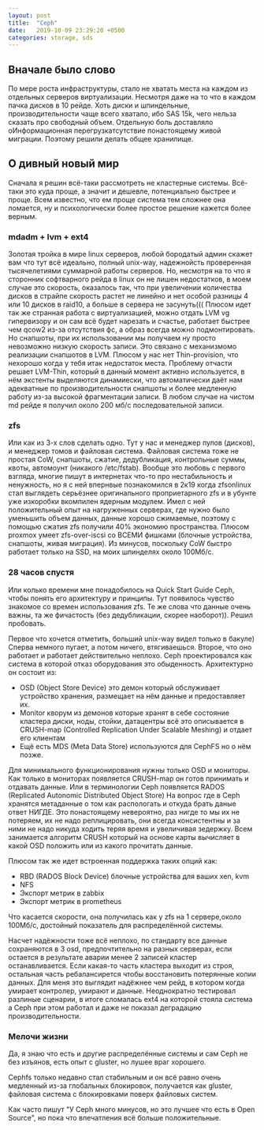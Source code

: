 ```yaml
---
layout: post
title:  "Ceph"
date:   2019-10-09 23:29:20 +0500
categories: storage, sds
---
```


## Вначале было слово
По мере роста инфраструктуры, стало не хватать места на каждом из отдельных серверов виртуализации. Несмотря даже на то что в каждом пачка дисков в 10 рейде. Хоть диски и шпиндельные, производительности чаще всего хватало, ибо SAS 15k, чего нельза сказать про свободный объем. Отдельную боль доставляло оИнформационная перегрузкатсутствие понастоящему живой миграции. Поэтому решили делать общее хранилище.

## О дивный новый мир
Сначала я решин всё-таки рассмотреть не кластерные системы. Всё-таки это куда проще, а значит и дешевле, потенциально быстрее и проще. Всем известно, что ем проще система тем сложнее она ломается, ну и психологически более простое решение кажется более верным.

### mdadm + lvm + ext4
Золотая тройка в мире linux серверов, любой бородатый админ скажет вам что тут всё идеально, полный unix-way, надежнойсть проверенная тысячелетиями суммарной работы серверов. Но, несмотря на то что я сторонник софтварного рейда в linux он не лишен недостатков, в моем случае это скорость, оказалось так, что при увеличении количества дисков в страйпе скорость растет не линейно и нет особой разницы 4 или 10 дисков в raid10, а больше в сервера не засунуть(((
Плюсом идет так же странная работа с виртуализацией, можно отдать LVM vg гипервизору и он сам всё будет нарезать и счастье, работает быстрее чем qcow2 из-за отсутствия фс, а образ всегда можно подмонтировать. Но снапшоты, при их использовании мы получаем ну просто невозможно низкую скорость записи. Это связано с механизмомо реализации снапшотов в LVM. Плюсом у нас нет Thin-provision, что нехорошо когда у тебя итак недостаток места.
Проблему отчасти решает LVM-Thin, который в данный момент активно используется, в нём экстенты выделяются динамиески, что автоматически даёт нам адекватные по производительности снапшоты и более медленную работу из-за высокой фрагментации записи.
В любом случае на чистом md рейде я получил около 200 мб/с последовательной записи.

### zfs
Или как из 3-х слов сделать одно. Тут у нас и менеджер пулов (дисков), и менеджер томов и файловая система. Файловая система тоже не простая CoW, снапшоты, сжатие, дедубликация, контрольные суммы, квоты, автомоунт (никакого /etc/fstab). Вообще это любовь с первого взгляда, многие пишут в интернетах что-то про нестабильность и ненужность, но я с ней впернвые познакомился в 2к19 когда zfsonlinux стал выглядеть серьёзнее оригинального проприетарного zfs и в убунте уже изкоробки вкомпилен ядерным модулем.
Имел с ней положительный опыт на нагруженных серверах, где нужно было уменьшить объем данных, данные хорошо сжимаемые, поэтому с помощью сжатия zfs получили 40% экономию пространства.
Плюсом proxmox умеет zfs-over-iscsi со ВСЕМИ фишками (блочные устройства, снапшоты, живая миграция).
Из минусов, поскольку CoW быстро работает только на SSD, на моих шпинделях около 100Мб/с.

### 28 часов спустя
Или колько времени мне понадобилось на Quick Start Guide Ceph, чтобы понять его архитектуру и принципы. Тут появилось чувство знакомое со времен использования zfs. Те же слова что данные очень важны, та же фичастость (без дедубликации, скорее наоборот)). Решил пробовать.

Первое что хочется отметить, больший unix-way видел только в бакуле) Сперва немного пугает, а потом ничего, втягиваешься. Второе, что оно работает и работает действительно неплохо. Ceph проектировался как система в которой отказ оборудования это обыденность.
Архитектурно он состоит из:
* OSD (Object Store Device) это демон который обслуживает устройство хранения, размещает на нём данные и предоставляет их.
* Monitor кворум из демонов которые хранят в себе состояние кластера диски, ноды, стойки, датацентры всё это описывается в CRUSH-map (Controlled Replication Under Scalable Meshing) и отдает его клиентам
* Ещё есть MDS (Meta Data Store) используются для CephFS но о нём позже.

Для минимального функционирования нужны только OSD и мониторы. Как только в мониторах появляется CRUSH-map он готов принимать и отдавать данные. Или в терминологии Ceph появляется RADOS (Replicated Autonomic Distributed Object Store) На вопрос где в Ceph хранятся метаданные о том как распологать и откуда брать даные ответ НИГДЕ. Это понастоящему невероятно, раз нигде то мы их не потеряем, их не надо реплицировать, они всегда консистентны и за ними не надо никуда ходить теряя время и увеличивая зедержку. Всем занимается алгоритм CRUSH который на основе карты вычисляет в какой OSD положить или из какого прочитать данные.

Плюсом так же идет встроенная поддержка таких опций как:
* RBD (RADOS Block Device) блочные устройства для ваших xen, kvm
* NFS
* Экспорт метрик в zabbix
* Экспорт метрик в prometheus

Что касается скорости, она получилась как у zfs на 1 сервере,около 100Мб/с, достойный показатель для распределённой системы.

Насчет надёжности тоже всё неплохо, по стандарту все данные сохраняются в 3 osd, предпочтительно на разных серверах, если остается в результате аварии менее 2 записей кластер останавливается. Если какая-то часть кластера выходит из строя, остальная часть ребалансирется чтобы восстановить потерянные копии данных. Для меня это выглядит надёжнее чем рейд, в котором когда умирает контролер, умирают и данные. Неоднократно тестировал разлиные сценарии, в итоге сломалась ext4 на которой стояла система а Ceph при этом работал и даже не показал деградацию производительности.

### Мелочи жизни
Да, я знаю что есть и другие распределённые системы и сам Ceph не без изъянов, есть опыт с gluster, но лушее враг хорошего.

Cephfs только недавно стал стабильным и он всё равно очень медленный из-за глобальных блокировок, получается как gluster, файловая система с блокировками поверх файловых систем.

Как часто пишут "У Ceph много минусов, но это лучшее что есть в Open Source", но пока что впечатления всё больше положительные.